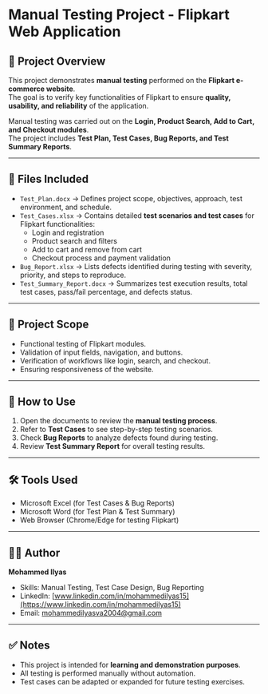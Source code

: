 # Manual Testing Project - Flipkart Web Application

## 📌 Project Overview
This project demonstrates **manual testing** performed on the **Flipkart e-commerce website**.  
The goal is to verify key functionalities of Flipkart to ensure **quality, usability, and reliability** of the application.  

Manual testing was carried out on the **Login, Product Search, Add to Cart, and Checkout modules**.  
The project includes **Test Plan, Test Cases, Bug Reports, and Test Summary Reports**.

---

## 📂 Files Included
- `Test_Plan.docx` → Defines project scope, objectives, approach, test environment, and schedule.  
- `Test_Cases.xlsx` → Contains detailed **test scenarios and test cases** for Flipkart functionalities:  
  - Login and registration  
  - Product search and filters  
  - Add to cart and remove from cart  
  - Checkout process and payment validation  
- `Bug_Report.xlsx` → Lists defects identified during testing with severity, priority, and steps to reproduce.  
- `Test_Summary_Report.docx` → Summarizes test execution results, total test cases, pass/fail percentage, and defects status.  

---

## 📌 Project Scope
- Functional testing of Flipkart modules.  
- Validation of input fields, navigation, and buttons.  
- Verification of workflows like login, search, and checkout.  
- Ensuring responsiveness of the website.  

---

## 🚀 How to Use
1. Open the documents to review the **manual testing process**.  
2. Refer to **Test Cases** to see step-by-step testing scenarios.  
3. Check **Bug Reports** to analyze defects found during testing.  
4. Review **Test Summary Report** for overall testing results.  

---

## 🛠 Tools Used
- Microsoft Excel (for Test Cases & Bug Reports)  
- Microsoft Word (for Test Plan & Test Summary)  
- Web Browser (Chrome/Edge for testing Flipkart)  

---

## 👨‍💻 Author
**Mohammed Ilyas**  
- Skills: Manual Testing, Test Case Design, Bug Reporting  
- LinkedIn: [www.linkedin.com/in/mohammedilyas15](https://www.linkedin.com/in/mohammedilyas15)  
- Email: mohammedilyasva2004@gmail.com  

---

## ✅ Notes
- This project is intended for **learning and demonstration purposes**.  
- All testing is performed manually without automation.  
- Test cases can be adapted or expanded for future testing exercises.  
